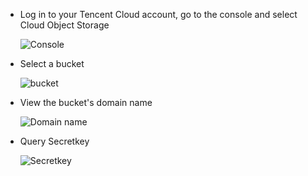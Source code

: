 - Log in to your Tencent Cloud account, go to the console and select Cloud Object Storage

    ![Console](https://main.qcloudimg.com/raw/6435868e301294907c058c7cbca29c92.png)

- Select a bucket

    ![bucket](https://main.qcloudimg.com/raw/fa538c7bbc01aad17564958354f9cc6f.png)

- View the bucket's domain name

    ![Domain name](https://main.qcloudimg.com/raw/c3dcbb6fe4a2d9465e2f608837fc8a2b.png)

- Query Secretkey

    ![Secretkey](https://main.qcloudimg.com/raw/f69b0293f3d762d14310462c8530b112.png)
